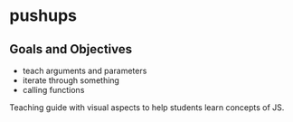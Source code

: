 # pushups

## Goals and Objectives
 - teach arguments and parameters
 - iterate through something
 - calling functions 
 

 Teaching guide with visual aspects to help students learn concepts of JS. 